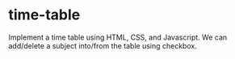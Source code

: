 # time-table
Implement a time table using HTML, CSS, and Javascript. We can add/delete a subject into/from the table using checkbox.
